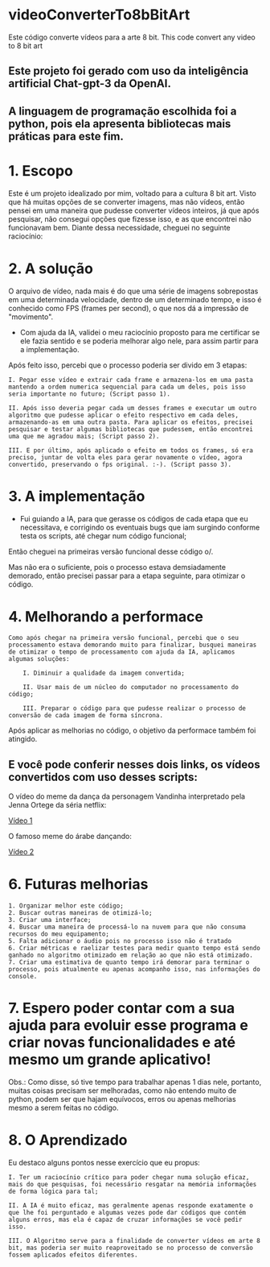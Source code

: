 # videoConverterTo8bBitArt
Este código converte vídeos para a arte 8 bit.
This code convert any video to 8 bit art 

## Este projeto foi gerado com uso da inteligência artificial Chat-gpt-3 da OpenAI.

## A linguagem de programação escolhida foi a python, pois ela apresenta bibliotecas mais práticas para este fim.

# 1. Escopo

Este é um projeto idealizado por mim, voltado para a cultura 8 bit art. Visto que há muitas opções de se converter imagens, mas não vídeos, então pensei em uma maneira que pudesse converter vídeos inteiros, já que após pesquisar, não consegui opções que fizesse isso, e as que encontrei não funcionavam bem. Diante dessa necessidade, cheguei no seguinte raciocínio:

# 2. A solução

O arquivo de vídeo, nada mais é do que uma série de imagens sobrepostas em uma determinada velocidade, dentro de um determinado tempo, e isso é conhecido como FPS (frames per second), o que nos dá a impressão de "movimento".

- Com ajuda da IA, validei o meu raciocínio proposto para me certificar se ele fazia sentido e se poderia melhorar algo nele, para assim partir para a implementação.

Após feito isso, percebi que o processo poderia ser divido em 3 etapas:

    I. Pegar esse vídeo e extrair cada frame e armazena-los em uma pasta mantendo a ordem numerica sequencial para cada um deles, pois isso seria importante no futuro; (Script passo 1).

    II. Após isso deveria pegar cada um desses frames e executar um outro algoritmo que pudesse aplicar o efeito respectivo em cada deles, armazenando-as em uma outra pasta. Para aplicar os efeitos, precisei pesquisar e testar algumas bibliotecas que pudessem, então encontrei uma que me agradou mais; (Script passo 2).

    III. E por último, após aplicado o efeito em todos os frames, só era preciso, juntar de volta eles para gerar novamente o vídeo, agora convertido, preservando o fps original. :-). (Script passo 3).



# 3. A implementação


- Fui guiando a IA, para que gerasse os códigos de cada etapa que eu necessitava, e corrigindo os eventuais bugs que iam surgindo conforme testa os scripts, até chegar num código funcional;

Então cheguei na primeiras versão funcional desse código o/.

Mas não era o suficiente, pois o processo estava demsiadamente demorado, então precisei passar para a etapa seguinte, para otimizar o código.

# 4. Melhorando a performace

    Como após chegar na primeira versão funcional, percebi que o seu processamento estava demorando muito para finalizar, busquei maneiras de otimizar o tempo de processamento com ajuda da IA, aplicamos algumas soluções:

        I. Diminuir a qualidade da imagem convertida;

        II. Usar mais de um núcleo do computador no processamento do código;

        III. Preparar o código para que pudesse realizar o processo de conversão de cada imagem de forma síncrona.


Após aplicar as melhorias no código, o objetivo da performace também foi atingido.


## E você pode conferir nesses dois links, os vídeos convertidos com uso desses scripts:

O vídeo do meme da dança da personagem Vandinha interpretado pela Jenna Ortege da séria netflix:

[Vídeo 1](https://www.youtube.com/shorts/2BafQtU3gvc "Bloody Mary Dance | Jenna Ortega Meme")

O famoso meme do árabe dançando:

[Vídeo 2](https://www.youtube.com/shorts/ccbopuxU5es "Arabe dançando")
# 6.  Futuras melhorias

    1. Organizar melhor este código;
    2. Buscar outras maneiras de otimizá-lo;
    3. Criar uma interface;
    4. Buscar uma maneira de processá-lo na nuvem para que não consuma recursos do meu equipamento;
    5. Falta adicionar o áudio pois no processo isso não é tratado
    6. Criar métricas e raelizar testes para medir quanto tempo está sendo ganhado no algoritmo otimizado em relação ao que não está otimizado.
    7. Criar uma estimativa de quanto tempo irá demorar para terminar o processo, pois atualmente eu apenas acompanho isso, nas informações do console.

# 7. Espero poder contar com a sua ajuda para evoluir esse programa e criar novas funcionalidades e até mesmo um grande aplicativo!


Obs.: Como disse, só tive tempo para trabalhar apenas 1 dias nele, portanto, muitas coisas precisam ser melhoradas, como não entendo muito de python, podem ser que hajam equívocos, erros ou apenas melhorias mesmo a serem feitas no código.

# 8. O Aprendizado

Eu destaco alguns pontos nesse exercício que eu propus:

    I. Ter um raciocínio crítico para poder chegar numa solução eficaz, mais do que pesquisas, foi necessário resgatar na memória informações de forma lógica para tal;

    II. A IA é muito eficaz, mas geralmente apenas responde exatamente o que lhe foi perguntado e algumas vezes pode dar códigos que contém alguns erros, mas ela é capaz de cruzar informações se você pedir isso.
    
    III. O Algoritmo serve para a finalidade de converter vídeos em arte 8 bit, mas poderia ser muito reaproveitado se no processo de conversão fossem aplicados efeitos diferentes.